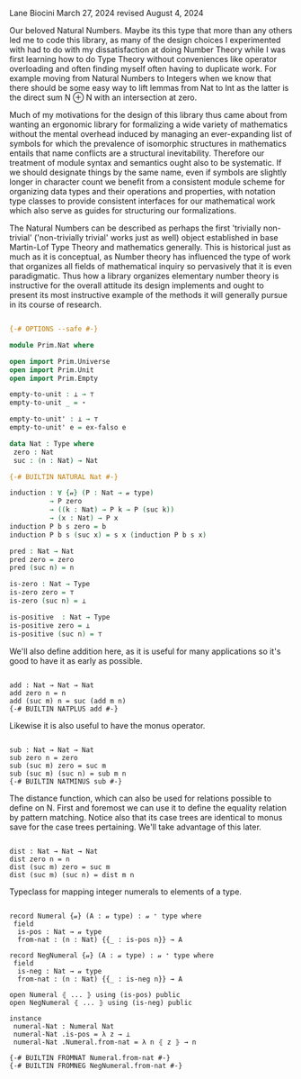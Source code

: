 Lane Biocini
March 27, 2024
revised August 4, 2024

Our beloved Natural Numbers. Maybe its this type that more than any others led
me to code this library, as many of the design choices I experimented with had
to do with my dissatisfaction at doing Number Theory while I was first learning
how to do Type Theory without conveniences like operator overloading and often
finding myself often having to duplicate work. For example moving from Natural
Numbers to Integers when we know that there should be some easy way to lift
lemmas from Nat to Int as the latter is the direct sum N ⊕ N with an
intersection at zero.

Much of my motivations for the design of this library thus came about from
wanting an ergonomic library for formalizing a wide variety of mathematics
without the mental overhead induced by managing an ever-expanding list of
symbols for which the prevalence of isomorphic structures in mathematics entails
that name conflicts are a structural inevitability. Therefore our treatment of
module syntax and semantics ought also to be systematic. If we should designate
things by the same name, even if symbols are slightly longer in character count
we benefit from a consistent module scheme for organizing data types and their
operations and properties, with notation type classes to provide consistent
interfaces for our mathematical work which also serve as guides for structuring
our formalizations.

The Natural Numbers can be described as perhaps the first 'trivially
non-trivial' ('non-trivially trivial' works just as well) object established in
base Martin-Lof Type Theory and mathematics generally. This is historical just
as much as it is conceptual, as Number theory has influenced the type of work
that organizes all fields of mathematical inquiry so pervasively that it is even
paradigmatic. Thus how a library organizes elementary number theory is
instructive for the overall attitude its design implements and ought to present
its most instructive example of the methods it will generally pursue in its
course of research.

```agda

{-# OPTIONS --safe #-}

module Prim.Nat where

open import Prim.Universe
open import Prim.Unit
open import Prim.Empty

empty-to-unit : ⊥ → ⊤
empty-to-unit _ = ⋆

empty-to-unit' : ⊥ → ⊤
empty-to-unit' e = ex-falso e

data Nat : Type where
 zero : Nat
 suc : (n : Nat) → Nat

{-# BUILTIN NATURAL Nat #-}

induction : ∀ {𝓊} (P : Nat → 𝓊 type)
          → P zero
          → ((k : Nat) → P k → P (suc k))
          → (x : Nat) → P x
induction P b s zero = b
induction P b s (suc x) = s x (induction P b s x)

pred : Nat → Nat
pred zero = zero
pred (suc n) = n

is-zero : Nat → Type
is-zero zero = ⊤
is-zero (suc n) = ⊥

is-positive  : Nat → Type
is-positive zero = ⊥
is-positive (suc n) = ⊤

```

We'll also define addition here, as it is useful for many applications so it's
good to have it as early as possible.

```

add : Nat → Nat → Nat
add zero n = n
add (suc m) n = suc (add m n)
{-# BUILTIN NATPLUS add #-}

```

Likewise it is also useful to have the monus operator.

```

sub : Nat → Nat → Nat
sub zero n = zero
sub (suc m) zero = suc m
sub (suc m) (suc n) = sub m n
{-# BUILTIN NATMINUS sub #-}

```

The distance function, which can also be used for relations possible to define
on N. First and foremost we can use it to define the equality relation by
pattern matching. Notice also that its case trees are identical to monus save for
the case trees pertaining. We'll take advantage of this later.

```

dist : Nat → Nat → Nat
dist zero n = n
dist (suc m) zero = suc m
dist (suc m) (suc n) = dist m n

```

Typeclass for mapping integer numerals to elements of a type.

```

record Numeral {𝓊} (A : 𝓊 type) : 𝓊 ⁺ type where
 field
  is-pos : Nat → 𝓊 type
  from-nat : (n : Nat) {{_ : is-pos n}} → A

record NegNumeral {𝓊} (A : 𝓊 type) : 𝓊 ⁺ type where
 field
  is-neg : Nat → 𝓊 type
  from-nat : (n : Nat) {{_ : is-neg n}} → A

open Numeral ⦃ ... ⦄ using (is-pos) public
open NegNumeral ⦃ ... ⦄ using (is-neg) public

instance
 numeral-Nat : Numeral Nat
 numeral-Nat .is-pos = λ z → ⊥
 numeral-Nat .Numeral.from-nat = λ n ⦃ z ⦄ → n

{-# BUILTIN FROMNAT Numeral.from-nat #-}
{-# BUILTIN FROMNEG NegNumeral.from-nat #-}
